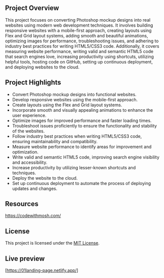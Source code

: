 
## Project Overview

This project focuses on converting Photoshop mockup designs into real websites using modern web development techniques. It involves building responsive websites with a mobile-first approach, creating layouts using Flex and Grid layout systems, adding smooth and beautiful animations, optimizing images for performance, troubleshooting issues, and adhering to industry best practices for writing HTML5/CSS3 code. Additionally, it covers measuring website performance, writing valid and semantic HTML5 code that search engines love, increasing productivity using shortcuts, utilizing helpful tools, hosting code on GitHub, setting up continuous deployment, and deploying websites to the cloud.

## Project Highlights

- Convert Photoshop mockup designs into functional websites.
- Develop responsive websites using the mobile-first approach.
- Create layouts using the Flex and Grid layout systems.
- Incorporate smooth and visually appealing animations to enhance the user experience.
- Optimize images for improved performance and faster loading times.
- Troubleshoot issues proficiently to ensure the functionality and stability of the websites.
- Follow industry best practices when writing HTML5/CSS3 code, ensuring maintainability and compatibility.
- Measure website performance to identify areas for improvement and optimization.
- Write valid and semantic HTML5 code, improving search engine visibility and accessibility.
- Increase productivity by utilizing lesser-known shortcuts and techniques.
- Deploy the website to the cloud.
- Set up continuous deployment to automate the process of deploying updates and changes.

## Resources 
https://codewithmosh.com/


## License

This project is licensed under the [MIT License](https://opensource.org/licenses/MIT).

## Live preview
[https://01landing-page.netlify.app/]




